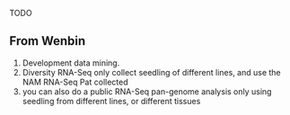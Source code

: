 TODO

## From Wenbin
1. Development data mining.
2. Diversity RNA-Seq only collect seedling of different lines, and use the NAM RNA-Seq Pat collected
3. you can also do a public RNA-Seq pan-genome analysis only using seedling from different lines, or different tissues 
